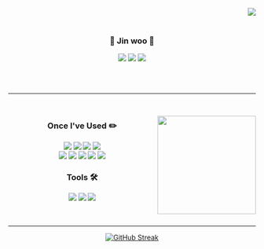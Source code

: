 <div align="center">

  <img align="right" src="https://github-readme-stats.vercel.app/api?username=Yun-Jinwoo&&include_all_commits=true&count_private=true&show_icons=true&theme=transparent&custom_title=%EC%A7%84%EC%9A%B0's%20GitHub%20Stats"/>



<br><br>

  ### 🍎 Jin woo 🍎

 <a href="https://github.com/Yun-Jinwoo"><img src="https://img.shields.io/badge/github-%23181717.svg?&style=flat-square&logo=github&logoColor=white" /></a>
<a href="https://https://velog.io/@yjw3480"><img src="https://img.shields.io/badge/velog-20C997?style=flat-square&logo=velog&logoColor=white"/></a>
<img src="https://img.shields.io/badge/instagram-%23E4405F.svg?&style=flat-square&logo=instagram&logoColor=white" /><br>
 


<div align="left">
  


<br />
</div>
</div>
<br>

 __________
<br>


<img align="right" src="https://github-readme-stats.vercel.app/api/top-langs/?username=Yun-Jinwoo&theme=transparent&exclude_repo=Computer-Science-Engineering&layout=compact&langs_count=10" height="200"/></a>

<div align="center">

### Once I've Used ✏️ 
<img src="https://img.shields.io/badge/HTML5-E34F26?style=flat-square&logo=html5&logoColor=white"/>
<img src="https://img.shields.io/badge/CSS3-1572B6?style=flat-square&logo=css3&logoColor=white"/>
<img src="https://img.shields.io/badge/JavaScript-F7DF1E?style=flat-square&logo=javascript&logoColor=white"/>
<img src="https://img.shields.io/badge/Typescript-3178C6?style=flat-square&logo=typescript&logoColor=white"/>
<br>
<img src="https://img.shields.io/badge/C++-00599C?style=flat-square&logo=C%2B%2B&logoColor=white"/>
<img src="https://img.shields.io/badge/c-A8B9CC?style=flat-square&logo=c&logoColor=white"/>
<img src="https://img.shields.io/badge/python-3776AB?style=flat-square&logo=python&logoColor=white"/>
<img src="https://img.shields.io/badge/git-%23F05032.svg?&style=flat-square&logo=git&logoColor=white" />
<img src="https://img.shields.io/badge/mysql-%234479A1.svg?&style=flat-square&logo=mysql&logoColor=white" />

<br>


### Tools 🛠️
<img src="https://img.shields.io/badge/VisualStudioCode-007ACC?style=flat-square&logo=visualstudiocode&logoColor=white"/>
<img src="https://img.shields.io/badge/figma-%23F24E1E.svg?&style=flat-square&logo=figma&logoColor=white" />
<img src="https://img.shields.io/badge/github-%23181717.svg?&style=flat-square&logo=github&logoColor=white" />
<br>
<br>
<br>

---

<div align="center">

[![GitHub Streak](https://streak-stats.demolab.com?user=Yun-Jinwoo&hide_border=true&card_width=700)](https://git.io/streak-stats)
